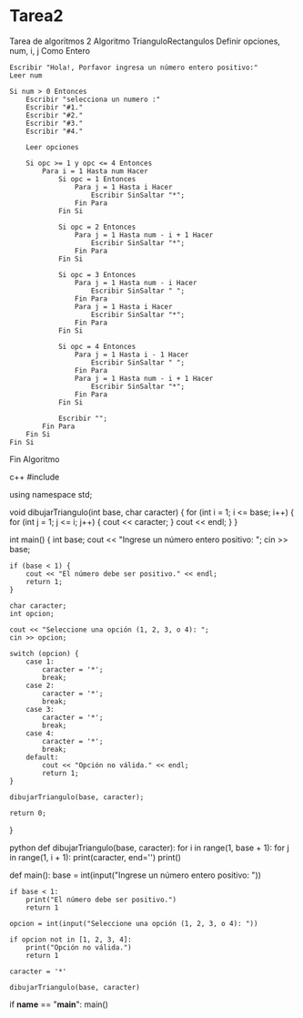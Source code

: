 # Tarea2
Tarea de algoritmos 2
Algoritmo TrianguloRectangulos
    Definir opciones, num, i, j Como Entero
    
    Escribir "Hola!, Porfavor ingresa un número entero positivo:"
    Leer num
    
    Si num > 0 Entonces
        Escribir "selecciona un numero :"
        Escribir "#1."
        Escribir "#2."
        Escribir "#3."
        Escribir "#4."
        
        Leer opciones
        
        Si opc >= 1 y opc <= 4 Entonces
            Para i = 1 Hasta num Hacer
                Si opc = 1 Entonces
                    Para j = 1 Hasta i Hacer
                        Escribir SinSaltar "*";
                    Fin Para
                Fin Si
                
                Si opc = 2 Entonces
                    Para j = 1 Hasta num - i + 1 Hacer
                        Escribir SinSaltar "*";
                    Fin Para
                Fin Si
                
                Si opc = 3 Entonces
                    Para j = 1 Hasta num - i Hacer
                        Escribir SinSaltar " ";
                    Fin Para
                    Para j = 1 Hasta i Hacer
                        Escribir SinSaltar "*";
                    Fin Para
                Fin Si
                
                Si opc = 4 Entonces
                    Para j = 1 Hasta i - 1 Hacer
                        Escribir SinSaltar " ";
                    Fin Para
                    Para j = 1 Hasta num - i + 1 Hacer
                        Escribir SinSaltar "*";
                    Fin Para
                Fin Si
                
                Escribir "";  
            Fin Para
        Fin Si
    Fin Si
	
Fin Algoritmo 


c++ 
#include <iostream>

using namespace std;

void dibujarTriangulo(int base, char caracter) {
    for (int i = 1; i <= base; i++) {
        for (int j = 1; j <= i; j++) {
            cout << caracter;
        }
        cout << endl;
    }
}

int main() {
    int base;
    cout << "Ingrese un número entero positivo: ";
    cin >> base;

    if (base < 1) {
        cout << "El número debe ser positivo." << endl;
        return 1;
    }

    char caracter;
    int opcion;

    cout << "Seleccione una opción (1, 2, 3, o 4): ";
    cin >> opcion;

    switch (opcion) {
        case 1:
            caracter = '*';
            break;
        case 2:
            caracter = '*';
            break;
        case 3:
            caracter = '*';
            break;
        case 4:
            caracter = '*';
            break;
        default:
            cout << "Opción no válida." << endl;
            return 1;
    }

    dibujarTriangulo(base, caracter);

    return 0;
}

python
def dibujarTriangulo(base, caracter):
    for i in range(1, base + 1):
        for j in range(1, i + 1):
            print(caracter, end='')
        print()

def main():
    base = int(input("Ingrese un número entero positivo: "))

    if base < 1:
        print("El número debe ser positivo.")
        return 1

    opcion = int(input("Seleccione una opción (1, 2, 3, o 4): "))

    if opcion not in [1, 2, 3, 4]:
        print("Opción no válida.")
        return 1

    caracter = '*'

    dibujarTriangulo(base, caracter)

if __name__ == "__main__":
    main()
